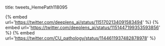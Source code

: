 title: tweets_HemePath118095

{% embed url='https://twitter.com/deeplens_ai/status/1151702134091583494' %}
{% embed url='https://twitter.com/deeplens_ai/status/1151447199353593856' %}
{% embed url='https://twitter.com/CU_pathology/status/1144611937482878978' %}
